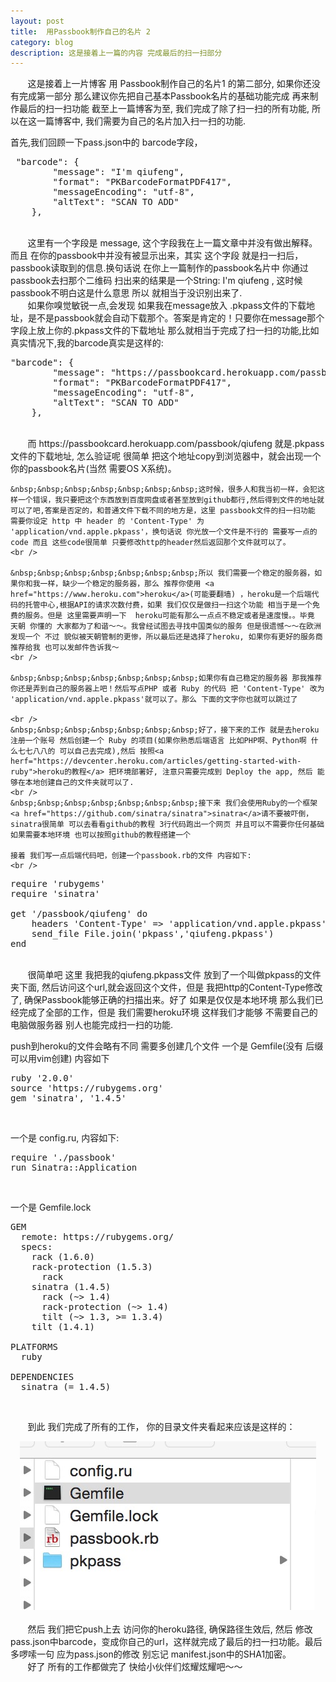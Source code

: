 ```yaml
---
layout: post
title: 	用Passbook制作自己的名片 2
category: blog
description: 这是接着上一篇的内容 完成最后的扫一扫部分
---
```



<div class="container">
	<p>
   &nbsp;&nbsp;&nbsp;&nbsp;&nbsp;&nbsp;&nbsp;这是接着上一片博客 用 Passbook制作自己的名片1 的第二部分, 如果你还没有完成第一部分 那么建议你先把自己基本Passbook名片的基础功能完成 再来制作最后的扫一扫功能
   截至上一篇博客为至, 我们完成了除了扫一扫的所有功能, 所以在这一篇博客中, 我们需要为自己的名片加入扫一扫的功能.

   首先,我们回顾一下pass.json中的 barcode字段，
  <pre name="code" class="plain"> &quot;barcode&quot;: {
        &quot;message&quot;: &quot;I'm qiufeng&quot;,
        &quot;format&quot;: &quot;PKBarcodeFormatPDF417&quot;,
        &quot;messageEncoding&quot;: &quot;utf-8&quot;,
        &quot;altText&quot;: &quot;SCAN TO ADD&quot;
    },
</pre>
<br />
    &nbsp;&nbsp;&nbsp;&nbsp;&nbsp;&nbsp;&nbsp;这里有一个字段是 message, 这个字段我在上一篇文章中并没有做出解释。而且 在你的passbook中并没有被显示出来，其实 这个字段 就是扫一扫后，passbook读取到的信息.换句话说 在你上一篇制作的passbook名片中 你通过passbook去扫那个二维码 扫出来的结果是一个String: I'm qiufeng , 这时候 passbook不明白这是什么意思 所以 就相当于没识别出来了.
    <br />
    &nbsp;&nbsp;&nbsp;&nbsp;&nbsp;&nbsp;&nbsp;如果你嗅觉敏锐一点,会发现 如果我在message放入 .pkpass文件的下载地址，是不是passbook就会自动下载那个。答案是肯定的！只要你在message那个字段上放上你的.pkpass文件的下载地址 那么就相当于完成了扫一扫的功能,比如 真实情况下,我的barcode真实是这样的:
    <br>
    <pre name="code" class="plain">&quot;barcode&quot;: {
        &quot;message&quot;: &quot;https://passbookcard.herokuapp.com/passbook/qiufeng&quot;,
        &quot;format&quot;: &quot;PKBarcodeFormatPDF417&quot;,
        &quot;messageEncoding&quot;: &quot;utf-8&quot;,
        &quot;altText&quot;: &quot;SCAN TO ADD&quot;
    },</pre>
<br />
    &nbsp;&nbsp;&nbsp;&nbsp;&nbsp;&nbsp;&nbsp;而 https://passbookcard.herokuapp.com/passbook/qiufeng 就是.pkpass文件的下载地址, 怎么验证呢 很简单 把这个地址copy到浏览器中，就会出现一个你的passbook名片(当然 需要OS X系统)。
    <br />

    &nbsp;&nbsp;&nbsp;&nbsp;&nbsp;&nbsp;&nbsp;这时候，很多人和我当初一样，会犯这样一个错误，我只要把这个东西放到百度网盘或者甚至放到github都行,然后得到文件的地址就可以了吧,答案是否定的，和普通文件下载不同的地方是，这里 passbook文件的扫一扫功能 需要你设定 http 中 header 的 'Content-Type' 为 'application/vnd.apple.pkpass'，换句话说 你光放一个文件是不行的 需要写一点的code 而且 这些code很简单 只要修改http的header然后返回那个文件就可以了。
    <br />

    &nbsp;&nbsp;&nbsp;&nbsp;&nbsp;&nbsp;&nbsp;所以 我们需要一个稳定的服务器，如果你和我一样，缺少一个稳定的服务器，那么 推荐你使用 <a href="https://www.heroku.com">heroku</a>(可能要翻墙) ，heroku是一个后端代码的托管中心,根据API的请求次数付费，如果 我们仅仅是做扫一扫这个功能 相当于是一个免费的服务。但是 这里需要声明一下  heroku可能有那么一点点不稳定或者是速度慢。。毕竟 天朝 你懂的 大家都为了和谐～～。我曾经试图去寻找中国类似的服务 但是很遗憾～～在欧洲发现一个 不过 貌似被天朝管制的更惨，所以最后还是选择了heroku, 如果你有更好的服务商推荐给我 也可以发邮件告诉我～
    <br />

    &nbsp;&nbsp;&nbsp;&nbsp;&nbsp;&nbsp;&nbsp;如果你有自己稳定的服务器 那我推荐 你还是弄到自己的服务器上吧！然后写点PHP 或者 Ruby 的代码 把 'Content-Type' 改为 'application/vnd.apple.pkpass'就可以了。那么 下面的文字你也就可以跳过了

    <br />
    &nbsp;&nbsp;&nbsp;&nbsp;&nbsp;&nbsp;&nbsp;好了，接下来的工作 就是去heroku注册一个账号 然后创建一个 Ruby 的项目(如果你熟悉后端语言 比如PHP啊、Python啊 什么七七八八的 可以自己去完成),然后 按照<a herf="https://devcenter.heroku.com/articles/getting-started-with-ruby">heroku的教程</a> 把环境部署好, 注意只需要完成到 Deploy the app, 然后 能够在本地创建自己的文件夹就可以了.
    <br />
    &nbsp;&nbsp;&nbsp;&nbsp;&nbsp;&nbsp;&nbsp;接下来 我们会使用Ruby的一个框架<a href="https://github.com/sinatra/sinatra">sinatra</a>请不要被吓倒，sinatra很简单 可以去看看github的教程 3行代码跑出一个网页 并且可以不需要你任何基础 如果需要本地环境 也可以按照github的教程搭建一个

    接着 我们写一点后端代码吧，创建一个passbook.rb的文件 内容如下:
    <br />

<pre name="code" class="ruby">require 'rubygems'
require 'sinatra'

get '/passbook/qiufeng' do
    headers 'Content-Type' =&gt; 'application/vnd.apple.pkpass'
   	send_file File.join('pkpass','qiufeng.pkpass')
end</pre>
<br />
	&nbsp;&nbsp;&nbsp;&nbsp;&nbsp;&nbsp;&nbsp;很简单吧 这里 我把我的qiufeng.pkpass文件 放到了一个叫做pkpass的文件夹下面, 然后访问这个url,就会返回这个文件，但是 我把http的Content-Type修改了, 确保Passbook能够正确的扫描出来。好了 如果是仅仅是本地环境 那么我们已经完成了全部的工作，但是 我们需要heroku环境 这样我们才能够 不需要自己的电脑做服务器 别人也能完成扫一扫的功能.

push到heroku的文件会略有不同 需要多创建几个文件 一个是 Gemfile(没有 后缀 可以用vim创建) 内容如下

<pre name="code" class="plain">ruby '2.0.0'
source 'https://rubygems.org'
gem 'sinatra', '1.4.5'
</pre>
<br />

一个是 config.ru, 内容如下:
<pre name="code" class="plain">require './passbook'
run Sinatra::Application</pre>
<br />

一个是 Gemfile.lock

<pre name="code" class="plain">GEM
  remote: https://rubygems.org/
  specs:
    rack (1.6.0)
    rack-protection (1.5.3)
      rack
    sinatra (1.4.5)
      rack (~&gt; 1.4)
      rack-protection (~&gt; 1.4)
      tilt (~&gt; 1.3, &gt;= 1.3.4)
    tilt (1.4.1)

PLATFORMS
  ruby

DEPENDENCIES
  sinatra (= 1.4.5)</pre>
<br />



  &nbsp;&nbsp;&nbsp;&nbsp;&nbsp;&nbsp;&nbsp;到此 我们完成了所有的工作， 你的目录文件夹看起来应该是这样的：
  <br />

  <div style="text-align:center">
        <img src="/images/blog/passbookcard2/file.png" />
  </div>

  <br />
  &nbsp;&nbsp;&nbsp;&nbsp;&nbsp;&nbsp;&nbsp;然后 我们把它push上去 访问你的heroku路径, 确保路径生效后, 然后 修改pass.json中barcode，变成你自己的url，这样就完成了最后的扫一扫功能。最后 多啰嗦一句 应为pass.json的修改 别忘记 manifest.json中的SHA1加密。

  <br />
  &nbsp;&nbsp;&nbsp;&nbsp;&nbsp;&nbsp;&nbsp;好了 所有的工作都做完了 快给小伙伴们炫耀炫耀吧～～

</div>

